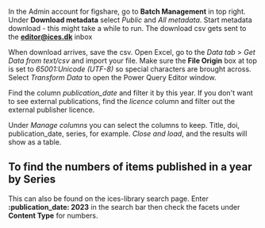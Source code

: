 In the Admin account for figshare, go to **Batch Management** in top right.
Under **Download metadata** select _Public_ and _All metadata_. Start metadata download - this might take a while to run. The download csv gets sent to the **editor@ices.dk** inbox

When download arrives, save the csv. Open Excel, go to the _Data tab_ > _Get Data from text/csv_ and import your file. 
Make sure the **File Origin** box at top is set to _65001:Unicode (UTF-8)_ so special characters are brought across. Select _Transform Data_ to open the Power Query Editor window.

Find the column _publication_date_ and filter it by this year.
If you don't want to see external publications, find the _licence_ column and filter out the external publisher licence.

Under _Manage columns_ you can select the columns to keep. Title, doi, publication_date, series, for example. _Close and load_, and the results will show as a table.

## To find the numbers of items published in a year by Series
This can also be found on the ices-library search page. Enter **:publication_date: 2023** in the search bar then check the facets under **Content Type** for numbers.
